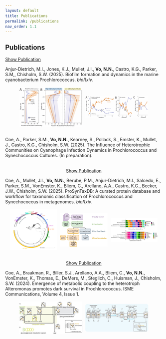 ```yaml
---
layout: default
title: Publications
permalink: /publications
nav_order: 1.1
---
```

## **Publications**  
<div class="code-example fs-3 fw-400 lh-0.2" style="margin-bottom: 2rem;" markdown="1">
  <p style="margin-top: 1rem;">
    <a href="https://doi.org/10.1101/2025.08.05.668435" class="btn" target="_blank">Show Publication</a>
  </p>
  
  Anjur-Dietrich, M.I., Jones, K.J., Mullet, J.I., <strong>Vo, N.N.</strong>, Castro, K.G., Parker, S.M,, Chisholm, S.W. (2025). Biofilm formation and dynamics in the marine cyanobacterium Prochlorococcus. *bioRxiv*.

  <div style="display: flex; gap: 10px; margin-top: 1rem; flex-wrap: wrap; justify-content: center; align-items: center;">
    <img src="assets/img/publications/biofilm-fig6.png" style="flex: 1 1 40%; max-width: 40%; height: auto; object-fit: contain;" />
    <img src="assets/img/publications/biofilm-fig5.png" style="flex: 1 1 40%; max-width: 40%; height: auto; object-fit: contain;" />
  </div>
</div>

<div class="code-example fs-3 fw-400 lh-0.2" style="margin-bottom: 2rem;" markdown="1">
  Coe, A., Parker, S.M., <strong>Vo, N.N.</strong>, Kearney, S., Pollack, S., Emster, K., Mullet, J., Castro, K.G., Chisholm, S.W. (2025). The Influence of Heterotrophic Communities on Cyanophage Infection Dynamics in Prochlorococcus and Synechococcus Cultures. (In preparation). 
</div>

<div class="code-example fs-3 fw-400 lh-0.2" style="margin-bottom: 2rem;" markdown="1">
  <p style="margin-top: 1rem; text-align: center;">
    <a href="https://doi.org/10.1101/2025.03.20.644373" class="btn" target="_blank">Show Publication</a>
  </p>
  
  Coe, A., Mullet, J.I., <strong>Vo, N.N.</strong>, Berube, P.M., Anjur-Dietrich, M.I., Salcedo, E., Parker, S.M., VonEmster, K., Bliem, C., Arellano, A.A., Castro, K.G., Becker, J.W., Chisholm, S.W. (2025). ProSynTaxDB: A curated protein database and workflow for taxonomic classification of Prochlorococcus and Synechococcus in metagenomes. *bioRxiv*. 
  
  <div style="display: flex; gap: 10px; margin-top: 1rem; flex-wrap: wrap; justify-content: center; align-items: center;">
    <img src="assets/img/publications/ProSynTax-tree.png" style="flex: 1 1 30%; max-width: 30%; height: auto; object-fit: contain;" />
    <img src="assets/img/publications/ProSynTax-wf.png" style="flex: 1 1 30%; max-width: 30%; height: auto; object-fit: contain;" />
    <img src="assets/img/publications/ProSynTax-benchmark.png" style="flex: 1 1 30%; max-width: 30%; height: auto; object-fit: contain;" />
  </div>
</div>

<div class="code-example fs-3 fw-400 lh-0.2" markdown="1">
  <p style="margin-top: 1rem; text-align: center;">
    <a href="https://doi.org/10.1093/ismeco/ycae131" class="btn" target="_blank">Show Publication</a>
  </p>

  Coe, A., Braakman, R., Biller, S.J., Arellano, A.A., Bliem, C., <strong>Vo, N.N.</strong>, VonEmster, K., Thomas, E., DeMers, M., Steglich, C., Huisman, J., Chisholm, S.W. (2024). Emergence of metabolic coupling to the heterotroph Alteromonas promotes dark survival in Prochlorococcus. ISME Communications, Volume 4, Issue 1.

  <div style="display: flex; gap: 10px; margin-top: 1rem; flex-wrap: wrap; justify-content: center; align-items: center;">
    <img src="assets/img/publications/dark-rnaseq-fig5.jpeg" style="flex: 1 1 40%; max-width: 40%; height: auto; object-fit: contain;" />
    <img src="assets/img/publications/dark-rnaseq-fig7.jpeg" style="flex: 1 1 40%; max-width: 40%; height: auto; object-fit: contain;" />
  </div>
</div>
